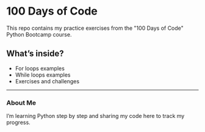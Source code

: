 # 100 Days of Code

This repo contains my practice exercises from the "100 Days of Code" Python Bootcamp course.

## What’s inside?

- For loops examples
- While loops examples
- Exercises and challenges

---

### About Me

I’m learning Python step by step and sharing my code here to track my progress.
